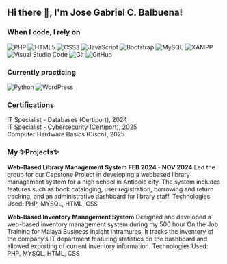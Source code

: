 ## Hi there 👋, I'm Jose Gabriel C. Balbuena!


<h3>When I code, I rely on</h3>
<p>
  <!-- Web Development -->
  <img alt="PHP" src="https://img.shields.io/badge/-PHP-777BB4?style=flat-square&logo=php&logoColor=white" />
  <img alt="HTML5" src="https://img.shields.io/badge/-HTML5-E34F26?style=flat-square&logo=html5&logoColor=white" />
  <img alt="CSS3" src="https://img.shields.io/badge/-CSS3-1572B6?style=flat-square&logo=css3&logoColor=white" />
  <img alt="JavaScript" src="https://img.shields.io/badge/-JavaScript-F7DF1E?style=flat-square&logo=javascript&logoColor=black" />
  <img alt="Bootstrap" src="https://img.shields.io/badge/-Bootstrap-7952B3?style=flat-square&logo=bootstrap&logoColor=white" />

  <!-- Database / Backend -->
  <img alt="MySQL" src="https://img.shields.io/badge/-MySQL-4479A1?style=flat-square&logo=mysql&logoColor=white" />
  <img alt="XAMPP" src="https://img.shields.io/badge/-XAMPP-FB7A24?style=flat-square&logo=xampp&logoColor=white" />

  <!-- Tools -->
  <img alt="Visual Studio Code" src="https://img.shields.io/badge/-VSCode-007ACC?style=flat-square&logo=visual-studio-code&logoColor=white" />
  <img alt="Git" src="https://img.shields.io/badge/-Git-F05032?style=flat-square&logo=git&logoColor=white" />
  <img alt="GitHub" src="https://img.shields.io/badge/-GitHub-181717?style=flat-square&logo=github&logoColor=white" />
</p>

<h3>Currently practicing</h3>
<p>
  <img alt="Python" src="https://img.shields.io/badge/-Python-3776AB?style=flat-square&logo=python&logoColor=white" />
  <img alt="WordPress" src="https://img.shields.io/badge/-WordPress-21759B?style=flat-square&logo=wordpress&logoColor=white" />
</p>

<h3>Certifications</h3>
<p>
  IT Specialist - Databases (Certiport), 2024<br>
  IT Specialist - Cybersecurity (Certiport), 2025<br>
  Computer Hardware Basics (Cisco), 2025
</p>

<h3>My ✨Projects✨ </h3>
<p>
  
**Web-Based Library Management System FEB 2024 - NOV 2024**
Led the group for our Capstone Project in developing a webbased library management system for a high school in
Antipolo city. The system includes features such as book
cataloging, user registration, borrowing and return tracking,
and an administrative dashboard for library staff.
Technologies Used: PHP, MYSQL, HTML, CSS

**Web-Based Inventory Management System**
Designed and developed a web-based inventory management
system during my 500 hour On the Job Training for Malaya
Business Insight Intramuros. It tracks the inventory of the
company’s IT department featuring statistics on the dashboard
and allowed exporting of current inventory information.
Technologies Used: PHP, MYSQL, HTML, CSS
</p>

<!--
**abielbalbuena43/abielbalbuena43** is a ✨ _special_ ✨ repository because its `README.md` (this file) appears on your GitHub profile.

Here are some ideas to get you started:

- 🔭 I’m currently working on ...
- 🌱 I’m currently learning ...
- 👯 I’m looking to collaborate on ...
- 🤔 I’m looking for help with ...
- 💬 Ask me about ...
- 📫 How to reach me: ...
- 😄 Pronouns: ...
- ⚡ Fun fact: ...
-->
